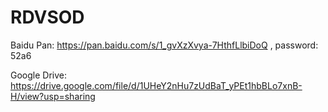 # RDVSOD
Baidu Pan: https://pan.baidu.com/s/1_gvXzXvya-7HthfLlbiDoQ , password: 52a6

Google Drive: https://drive.google.com/file/d/1UHeY2nHu7zUdBaT_yPEt1hbBLo7xnB-H/view?usp=sharing
